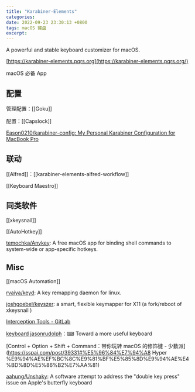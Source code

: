 ```yaml
---
title: "Karabiner-Elements"
categories: 
date: 2022-09-23 23:30:13 +0800
tags: macOS 键盘
excerpt: 
---
```


A powerful and stable keyboard customizer for macOS.

[https://karabiner-elements.pqrs.org](https://karabiner-elements.pqrs.org/)

macOS 必备 App

## 配置

管理配置：[[Goku]]

配置：[[Capslock]]

[Eason0210/karabiner-config: My Personal Karabiner Configuration for MacBook Pro](https://github.com/Eason0210/karabiner-config)

## 联动

[[Alfred]]：[[karabiner-elements-alfred-workflow]]

[[Keyboard Maestro]]

## 同类软件

[[xkeysnail]]

[[AutoHotkey]]

[temochka/Anykey](https://github.com/temochka/Anykey): A free macOS app for binding shell commands to system-wide or app-specific hotkeys.

## Misc

[[macOS Automation]]

[rvaiya/keyd](https://github.com/rvaiya/keyd): A key remapping daemon for linux.

[joshgoebel/keyszer](https://github.com/joshgoebel/keyszer): a smart, flexible keymapper for X11 (a fork/reboot of xkeysnail )

[Interception Tools - GitLab](https://gitlab.com/interception/linux/tools)

[keyboard jasonrudolph](https://github.com/jasonrudolph/keyboard)：⌨ Toward a more useful keyboard

[Control + Option + Shift + Command：带你玩转 macOS 的修饰键 - 少数派](https://sspai.com/post/39331#%E5%96%84%E7%94%A8 Hyper %E9%94%AE%EF%BC%8C%E9%81%BF%E5%85%8D%E9%94%AE%E4%BD%8D%E5%86%B2%E7%AA%81)

[aahung/Unshaky](https://github.com/aahung/Unshaky): A software attempt to address the "double key press" issue on Apple's butterfly keyboard



